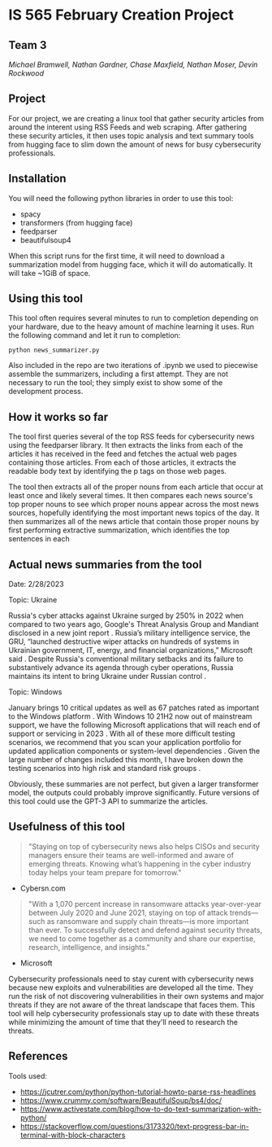 # IS 565 February Creation Project
## Team 3
*Michael Bramwell, Nathan Gardner, Chase Maxfield, Nathan Moser, Devin Rockwood*

## Project

For our project, we are creating a linux tool that gather security articles from around the interent using RSS Feeds and web scraping. After gathering these security articles, it then uses topic analysis and text summary tools from hugging face to slim down the amount of news for busy cybersecurity professionals.

## Installation

You will need the following python libraries in order to use this tool:
- spacy
- transformers (from hugging face)
- feedparser
- beautifulsoup4

When this script runs for the first time, it will need to download a summarization model from hugging face, which it will do automatically. It will take ~1GiB of space.

## Using this tool

This tool often requires several minutes to run to completion depending on your hardware, due to the heavy amount of machine learning it uses. Run the following command and let it run to completion:
```
python news_summarizer.py
```

Also included in the repo are two iterations of .ipynb we used to piecewise assemble the summarizers, including a first attempt. They are not necessary to run the tool; they simply exist to show some of the development process.

## How it works so far

The tool first queries several of the top RSS feeds for cybersecurity news using the feedparser library. It then extracts the links from each of the articles it has received in the feed and fetches the actual web pages containing those articles. From each of those articles, it extracts the readable body text by identifying the p tags on those web pages. 

The tool then extracts all of the proper nouns from each article that occur at least once and likely several times. It then compares each news source's top proper nouns to see which proper nouns appear across the most news sources, hopefully identifying the most important news topics of the day. It then summarizes all of the news article that contain those proper nouns by first performing extractive summarization, which identifies the top sentences in each

## Actual news summaries from the tool

Date: 2/28/2023

Topic: Ukraine 

Russia's cyber attacks against Ukraine surged by 250% in 2022 when compared to two years ago, Google's Threat Analysis Group and Mandiant disclosed in a new joint report . Russia’s military intelligence service, the GRU, “launched destructive wiper attacks on hundreds of systems in Ukrainian government, IT, energy, and financial organizations,” Microsoft said . Despite Russia's conventional military setbacks and its failure to substantively advance its agenda through cyber operations, Russia maintains its intent to bring Ukraine under Russian control .

Topic: Windows 

January brings 10 critical updates as well as 67 patches rated as important to the Windows platform . With Windows 10 21H2 now out of mainstream support, we have the following Microsoft applications that will reach end of support or servicing in 2023 . With all of these more difficult testing scenarios, we recommend that you scan your application portfolio for updated application components or system-level dependencies . Given the large number of changes included this month, I have broken down the testing scenarios into high risk and standard risk groups .

Obviously, these summaries are not perfect, but given a larger transformer model, the outputs could probably improve significantly. Future versions of this tool could use the GPT-3 API to summarize the articles.

## Usefulness of this tool

> "Staying on top of cybersecurity news also helps CISOs and security managers ensure their teams are well-informed and aware of emerging threats. Knowing what’s happening in the cyber industry today helps your team prepare for tomorrow."
- Cybersn.com

> "With a 1,070 percent increase in ransomware attacks year-over-year between July 2020 and June 2021, staying on top of attack trends—such as ransomware and supply chain threats—is more important than ever. To successfully detect and defend against security threats, we need to come together as a community and share our expertise, research, intelligence, and insights."
- Microsoft

Cybersecurity professionals need to stay curent with cybersecurity news because new exploits and vulnerabilities are developed all the time. They run the risk of not discovering vulnerabilities in their own systems and major threats if they are not aware of the threat landscape that faces them. This tool will help cybersecurity professionals stay up to date with these threats while minimizing the amount of time that they'll need to research the threats. 

## References

Tools used:
- https://jcutrer.com/python/python-tutorial-howto-parse-rss-headlines
- https://www.crummy.com/software/BeautifulSoup/bs4/doc/
- https://www.activestate.com/blog/how-to-do-text-summarization-with-python/
- https://stackoverflow.com/questions/3173320/text-progress-bar-in-terminal-with-block-characters
